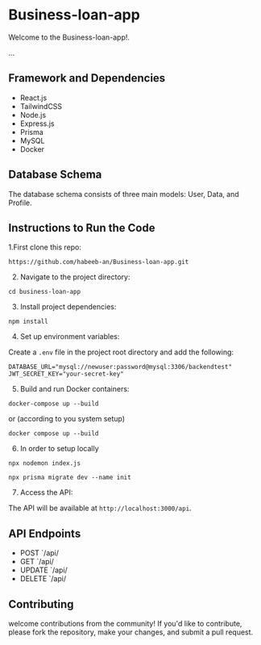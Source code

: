 # Business-loan-app

Welcome to the Business-loan-app!.

...

## Framework and Dependencies

- React.js
- TailwindCSS
- Node.js
- Express.js
- Prisma
- MySQL
- Docker

## Database Schema

The database schema consists of three main models: User, Data, and Profile.


## Instructions to Run the Code
1.First clone this repo:

```
https://github.com/habeeb-an/Business-loan-app.git
```

2. Navigate to the project directory:
   
```
cd business-loan-app

```

3. Install project dependencies:

```
npm install
```

4. Set up environment variables:

Create a `.env` file in the project root directory and add the following:
```
DATABASE_URL="mysql://newuser:password@mysql:3306/backendtest"
JWT_SECRET_KEY="your-secret-key"
```

5. Build and run Docker containers:
```
docker-compose up --build
```
or (according to you system setup)
```
docker compose up --build
```
6. In order to setup locally
```
npx nodemon index.js
```
```
npx prisma migrate dev --name init
```
7. Access the API:

The API will be available at `http://localhost:3000/api`.

## API Endpoints

- POST `/api/
- GET `/api/
- UPDATE `/api/
- DELETE `/api/

## Contributing

welcome contributions from the community! If you'd like to contribute, please fork the repository, make your changes, and submit a pull request.




